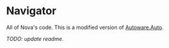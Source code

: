 # Navigator
All of Nova's code. This is a modified version of [Autoware.Auto](autoware.auto).

*TODO: update readme.*
